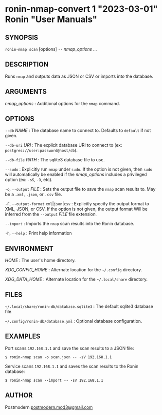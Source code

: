 # ronin-nmap-convert 1 "2023-03-01" Ronin "User Manuals"

## SYNOPSIS

`ronin-nmap scan` [options] `--` *nmap_options* ...

## DESCRIPTION

Runs `nmap` and outputs data as JSON or CSV or imports into the database.

## ARGUMENTS

*nmap_options*
: Additional options for the `nmap` command.

## OPTIONS

`--db` *NAME*
: The database name to connect to. Defaults to `default` if not given.

`--db-uri` *URI*
: The explicit database URI to connect to
  (ex: `postgres://user:password@host/db`).

`--db-file` *PATH*
: The sqlite3 database file to use.

`--sudo`
: Explicitly run `nmap` under `sudo`. If the option is not given, then
  `sudo` will automatically be enabled if the *nmap_options* includes a
  privileged option (ex: `-sS`, `-O`, etc).

`-o`, `--output` *FILE*
: Sets the output file to save the `nmap` scan results to. May be a `.xml`,
  `.json`, or `.csv` file.

`-F`, `--output-format` `xml`|`json`|`csv`
: Explicitly specify the output format to XML, JSON, or CSV. If the option is
  not given, the output format Will be inferred from the `--output` *FILE* file
  extension.

`--import`
: Imports the `nmap` scan results into the Ronin database.

`-h`, `--help`
: Print help information

## ENVIRONMENT

*HOME*
: The user's home directory.

*XDG_CONFIG_HOME*
: Alternate location for the `~/.config` directory.

*XDG_DATA_HOME*
: Alternate location for the `~/.local/share` directory.

## FILES

`~/.local/share/ronin-db/database.sqlite3`
: The default sqlite3 database file.

`~/.config/ronin-db/database.yml`
: Optional database configuration.

## EXAMPLES

Port scans `192.168.1.1` and save the scan results to a JSON file:

    $ ronin-nmap scan -o scan.json -- -sV 192.168.1.1

Service scans `192.168.1.1` and saves the scan results to the Ronin database:

    $ ronin-nmap scan --import -- -sV 192.168.1.1

## AUTHOR

Postmodern <postmodern.mod3@gmail.com>

